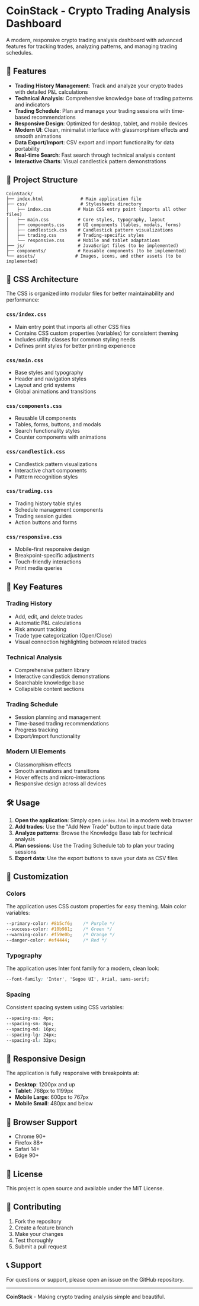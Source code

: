# CoinStack - Crypto Trading Analysis Dashboard

A modern, responsive crypto trading analysis dashboard with advanced features for tracking trades, analyzing patterns, and managing trading schedules.

## 🚀 Features

- **Trading History Management**: Track and analyze your crypto trades with detailed P&L calculations
- **Technical Analysis**: Comprehensive knowledge base of trading patterns and indicators
- **Trading Schedule**: Plan and manage your trading sessions with time-based recommendations
- **Responsive Design**: Optimized for desktop, tablet, and mobile devices
- **Modern UI**: Clean, minimalist interface with glassmorphism effects and smooth animations
- **Data Export/Import**: CSV export and import functionality for data portability
- **Real-time Search**: Fast search through technical analysis content
- **Interactive Charts**: Visual candlestick pattern demonstrations

## 📁 Project Structure

```
CoinStack/
├── index.html              # Main application file
├── css/                    # Stylesheets directory
│   ├── index.css          # Main CSS entry point (imports all other files)
│   ├── main.css           # Core styles, typography, layout
│   ├── components.css     # UI components (tables, modals, forms)
│   ├── candlestick.css    # Candlestick pattern visualizations
│   ├── trading.css        # Trading-specific styles
│   └── responsive.css     # Mobile and tablet adaptations
├── js/                    # JavaScript files (to be implemented)
├── components/            # Reusable components (to be implemented)
└── assets/               # Images, icons, and other assets (to be implemented)
```

## 🎨 CSS Architecture

The CSS is organized into modular files for better maintainability and performance:

### `css/index.css`
- Main entry point that imports all other CSS files
- Contains CSS custom properties (variables) for consistent theming
- Includes utility classes for common styling needs
- Defines print styles for better printing experience

### `css/main.css`
- Base styles and typography
- Header and navigation styles
- Layout and grid systems
- Global animations and transitions

### `css/components.css`
- Reusable UI components
- Tables, forms, buttons, and modals
- Search functionality styles
- Counter components with animations

### `css/candlestick.css`
- Candlestick pattern visualizations
- Interactive chart components
- Pattern recognition styles

### `css/trading.css`
- Trading history table styles
- Schedule management components
- Trading session guides
- Action buttons and forms

### `css/responsive.css`
- Mobile-first responsive design
- Breakpoint-specific adjustments
- Touch-friendly interactions
- Print media queries

## 🎯 Key Features

### Trading History
- Add, edit, and delete trades
- Automatic P&L calculations
- Risk amount tracking
- Trade type categorization (Open/Close)
- Visual connection highlighting between related trades

### Technical Analysis
- Comprehensive pattern library
- Interactive candlestick demonstrations
- Searchable knowledge base
- Collapsible content sections

### Trading Schedule
- Session planning and management
- Time-based trading recommendations
- Progress tracking
- Export/import functionality

### Modern UI Elements
- Glassmorphism effects
- Smooth animations and transitions
- Hover effects and micro-interactions
- Responsive design across all devices

## 🛠️ Usage

1. **Open the application**: Simply open `index.html` in a modern web browser
2. **Add trades**: Use the "Add New Trade" button to input trade data
3. **Analyze patterns**: Browse the Knowledge Base tab for technical analysis
4. **Plan sessions**: Use the Trading Schedule tab to plan your trading sessions
5. **Export data**: Use the export buttons to save your data as CSV files

## 🎨 Customization

### Colors
The application uses CSS custom properties for easy theming. Main color variables:

```css
--primary-color: #8b5cf6;    /* Purple */
--success-color: #10b981;    /* Green */
--warning-color: #f59e0b;    /* Orange */
--danger-color: #ef4444;     /* Red */
```

### Typography
The application uses Inter font family for a modern, clean look:

```css
--font-family: 'Inter', 'Segoe UI', Arial, sans-serif;
```

### Spacing
Consistent spacing system using CSS variables:

```css
--spacing-xs: 4px;
--spacing-sm: 8px;
--spacing-md: 16px;
--spacing-lg: 24px;
--spacing-xl: 32px;
```

## 📱 Responsive Design

The application is fully responsive with breakpoints at:
- **Desktop**: 1200px and up
- **Tablet**: 768px to 1199px
- **Mobile Large**: 600px to 767px
- **Mobile Small**: 480px and below

## 🔧 Browser Support

- Chrome 90+
- Firefox 88+
- Safari 14+
- Edge 90+

## 📄 License

This project is open source and available under the MIT License.

## 🤝 Contributing

1. Fork the repository
2. Create a feature branch
3. Make your changes
4. Test thoroughly
5. Submit a pull request

## 📞 Support

For questions or support, please open an issue on the GitHub repository.

---

**CoinStack** - Making crypto trading analysis simple and beautiful. 